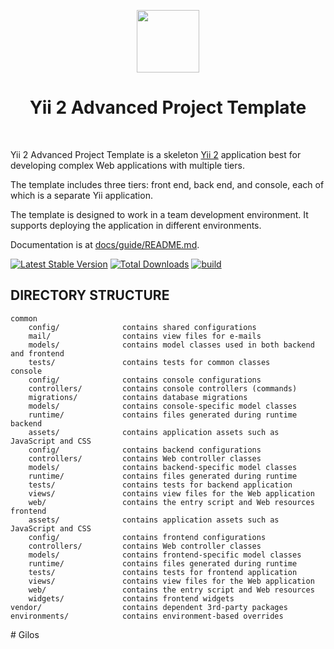 <p align="center">
    <a href="https://github.com/yiisoft" target="_blank">
        <img src="https://avatars0.githubusercontent.com/u/993323" height="100px">
    </a>
    <h1 align="center">Yii 2 Advanced Project Template</h1>
    <br>
</p>

Yii 2 Advanced Project Template is a skeleton [Yii 2](http://www.yiiframework.com/) application best for
developing complex Web applications with multiple tiers.

The template includes three tiers: front end, back end, and console, each of which
is a separate Yii application.

The template is designed to work in a team development environment. It supports
deploying the application in different environments.

Documentation is at [docs/guide/README.md](docs/guide/README.md).

[![Latest Stable Version](https://img.shields.io/packagist/v/yiisoft/yii2-app-advanced.svg)](https://packagist.org/packages/yiisoft/yii2-app-advanced)
[![Total Downloads](https://img.shields.io/packagist/dt/yiisoft/yii2-app-advanced.svg)](https://packagist.org/packages/yiisoft/yii2-app-advanced)
[![build](https://github.com/yiisoft/yii2-app-advanced/workflows/build/badge.svg)](https://github.com/yiisoft/yii2-app-advanced/actions?query=workflow%3Abuild)

DIRECTORY STRUCTURE
-------------------

```
common
    config/              contains shared configurations
    mail/                contains view files for e-mails
    models/              contains model classes used in both backend and frontend
    tests/               contains tests for common classes    
console
    config/              contains console configurations
    controllers/         contains console controllers (commands)
    migrations/          contains database migrations
    models/              contains console-specific model classes
    runtime/             contains files generated during runtime
backend
    assets/              contains application assets such as JavaScript and CSS
    config/              contains backend configurations
    controllers/         contains Web controller classes
    models/              contains backend-specific model classes
    runtime/             contains files generated during runtime
    tests/               contains tests for backend application    
    views/               contains view files for the Web application
    web/                 contains the entry script and Web resources
frontend
    assets/              contains application assets such as JavaScript and CSS
    config/              contains frontend configurations
    controllers/         contains Web controller classes
    models/              contains frontend-specific model classes
    runtime/             contains files generated during runtime
    tests/               contains tests for frontend application
    views/               contains view files for the Web application
    web/                 contains the entry script and Web resources
    widgets/             contains frontend widgets
vendor/                  contains dependent 3rd-party packages
environments/            contains environment-based overrides
```
#   G i l o s  
 
